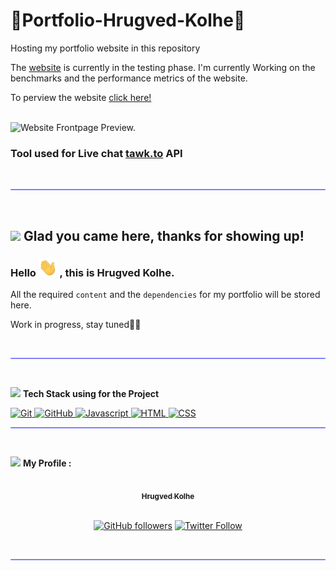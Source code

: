 # 🔆Portfolio-Hrugved-Kolhe🔆
Hosting my portfolio website in this repository

The [website](https://hrugved06.github.io/Portfolio-Hrugved-Kolhe/) is currently in the testing phase. I'm currently Working on the benchmarks and the performance metrics of the website.

To perview the website [click here!](https://hrugved06.github.io/Portfolio-Hrugved-Kolhe/) </br> </br>

![Website Frontpage Preview.](https://raw.githubusercontent.com/hrugved06/Portfolio-Hrugved-Kolhe/main/holdings/images/projects/website.gif?token=AOJQLX3G4L6V4CATNC5UYXTBJ6NSO)

### Tool used for Live chat [tawk.to](https://tawk.to/chat/61001d75d6e7610a49ad3be2/1fbk764uk) API

</br>
<hr style="height:2px;#8080ffborder-width:0;border-radius: 5px;color:gray;background-color:#8080ff">
</br>

## <img src="https://media.giphy.com/media/iY8CRBdQXODJSCERIr/giphy.gif" width="30px">&nbsp;**Glad you came here, thanks for showing up!**

### **Hello <img src="https://raw.githubusercontent.com/ABSphreak/ABSphreak/master/gifs/Hi.gif" width="30px"> , this is Hrugved Kolhe.**

All the required `content` and the `dependencies` for my portfolio will be stored here.

Work in progress, stay tuned✌🏻

</br>
<hr style="height:2px;#8080ffborder-width:0;border-radius: 5px;color:gray;background-color:#8080ff">
</br>

<img src="https://media.giphy.com/media/iY8CRBdQXODJSCERIr/giphy.gif" width="30px">&nbsp;**Tech Stack using for the Project**

<a href="https://git-scm.com/">
<img border="0" alt="Git" src="https://img.icons8.com/color/48/000000/git.png"/>
</a>

<a href="https://github.com/about">
<img border="0" alt="GitHub" src="https://img.icons8.com/nolan/48/github.png"/>
</a>

<a href="https://www.javascript.com/">
<img border="0" alt="Javascript" src="https://img.icons8.com/color/48/000000/javascript--v1.png"/>
</a>

<a href="https://html.com/#What_is_HTML">
<img border="0" alt="HTML" src="https://img.icons8.com/color/48/000000/html-5--v1.png"/>
</a>

<a href="https://en.wikipedia.org/wiki/CSS">
<img border="0" alt="CSS" src="https://img.icons8.com/color/48/000000/css3.png"/>
</a>

</br>
<hr style="height:2px;#8080ffborder-width:0;border-radius: 5px;color:gray;background-color:#8080ff">
</br>

<img src="https://media.giphy.com/media/iY8CRBdQXODJSCERIr/giphy.gif" width="30px">&nbsp;**My Profile :** </br>
<div align="center">
<a href="https://github.com/hrugved06"><img src="https://avatars.githubusercontent.com/u/59966943?s=400&u=445f4a7598547c0ecdeb22a265dd1a3dad9e297d&v=4" width="100px;" alt=""/><br /><sub><b> Hrugved Kolhe</b></sub></a>
</br>

</br>

[![GitHub followers](https://img.shields.io/github/followers/hrugved06.svg?label=Follow%20@hrugved06&style=social)](https://github.com/hrugved06) 
[![Twitter Follow](https://img.shields.io/twitter/follow/HrugVed_?style=social)](https://twitter.com/HrugVed_)
</div>
</br>
<hr style="height:2px;#8080ffborder-width:0;border-radius: 5px;color:gray;background-color:#8080ff">
</br>
